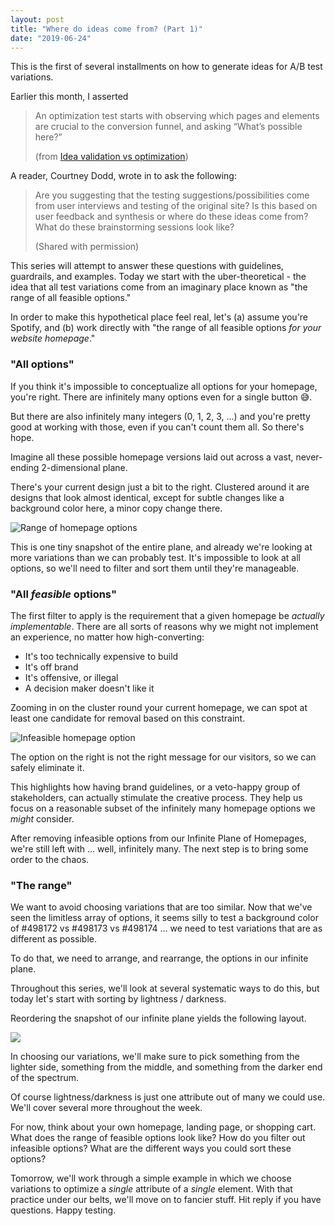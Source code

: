 ```yaml
---
layout: post
title: "Where do ideas come from? (Part 1)"
date: "2019-06-24"
---
```


This is the first of several installments on how to generate ideas for A/B test variations.

Earlier this month, I asserted

> An optimization test starts with observing which pages and elements are crucial to the conversion funnel, and asking “What’s possible here?”
> 
> (from [Idea validation vs optimization](https://briandavidhall.com/idea-validation-vs-optimization/))

A reader, Courtney Dodd, wrote in to ask the following:

> Are you suggesting that the testing suggestions/possibilities come from user interviews and testing of the original site? Is this based on user feedback and synthesis or where do these ideas come from? What do these brainstorming sessions look like?
> 
> (Shared with permission)

This series will attempt to answer these questions with guidelines, guardrails, and examples. Today we start with the uber-theoretical - the idea that all test variations come from an imaginary place known as "the range of all feasible options."

In order to make this hypothetical place feel real, let's (a) assume you're Spotify, and (b) work directly with "the range of all feasible options _for your website homepage_."

### "All options"

If you think it's impossible to conceptualize all options for your homepage, you're right. There are infinitely many options even for a single button 😅.

But there are also infinitely many integers (0, 1, 2, 3, ...) and you're pretty good at working with those, even if you can't count them all. So there's hope.

Imagine all these possible homepage versions laid out across a vast, never-ending 2-dimensional plane.

There's your current design just a bit to the right. Clustered around it are designs that look almost identical, except for subtle changes like a background color here, a minor copy change there.

![Range of homepage options](/images/Screen-Shot-2019-06-24-at-8.49.33-AM.png)

This is one tiny snapshot of the entire plane, and already we're looking at more variations than we can probably test. It's impossible to look at all options, so we'll need to filter and sort them until they're manageable.

### "All _feasible_ options"

The first filter to apply is the requirement that a given homepage be _actually implementable_. There are all sorts of reasons why we might not implement an experience, no matter how high-converting:

- It's too technically expensive to build
- It's off brand
- It's offensive, or illegal
- A decision maker doesn't like it

Zooming in on the cluster round your current homepage, we can spot at least one candidate for removal based on this constraint.

![Infeasible homepage option](/images/Screen-Shot-2019-06-24-at-8.59.08-AM-1024x557.png)

The option on the right is not the right message for our visitors, so we can safely eliminate it.

This highlights how having brand guidelines, or a veto-happy group of stakeholders, can actually stimulate the creative process. They help us focus on a reasonable subset of the infinitely many homepage options we _might_ consider.

After removing infeasible options from our Infinite Plane of Homepages, we're still left with ... well, infinitely many. The next step is to bring some order to the chaos.

### "The range"

We want to avoid choosing variations that are too similar. Now that we've seen the limitless array of options, it seems silly to test a background color of #498172 vs #498173 vs #498174 ... we need to test variations that are as different as possible.

To do that, we need to arrange, and rearrange, the options in our infinite plane.

Throughout this series, we'll look at several systematic ways to do this, but today let's start with sorting by lightness / darkness.

Reordering the snapshot of our infinite plane yields the following layout.

![](/images/Screen-Shot-2019-06-24-at-9.18.20-AM-1.png)

In choosing our variations, we'll make sure to pick something from the lighter side, something from the middle, and something from the darker end of the spectrum.

Of course lightness/darkness is just one attribute out of many we could use. We'll cover several more throughout the week.

For now, think about your own homepage, landing page, or shopping cart. What does the range of feasible options look like? How do you filter out infeasible options? What are the different ways you could sort these options?

Tomorrow, we'll work through a simple example in which we choose variations to optimize a _single_ attribute of a _single_ element. With that practice under our belts, we'll move on to fancier stuff. Hit reply if you have questions. Happy testing.
